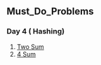 ## Must_Do_Problems

### Day 4 ( Hashing)
1. [Two Sum](https://leetcode.com/problems/two-sum/)
2. [4 Sum](https://leetcode.com/problems/4sum/)
